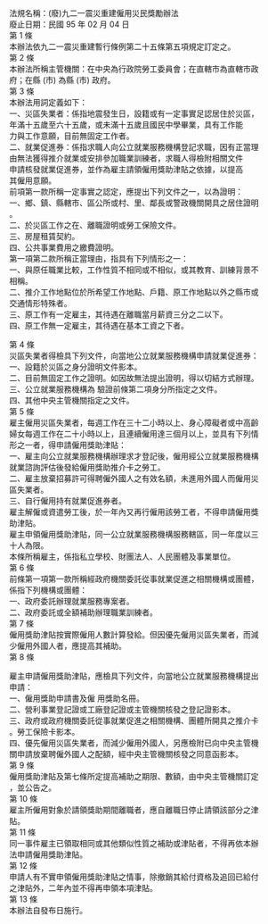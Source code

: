 法規名稱：(廢)九二一震災重建僱用災民獎勵辦法  
廢止日期：民國 95 年 02 月 04 日  
第 1 條  
本辦法依九二一震災重建暫行條例第二十五條第五項規定訂定之。  
第 2 條  
本辦法所稱主管機關：在中央為行政院勞工委員會；在直轄市為直轄市政  
府；在縣 (市) 為縣 (市) 政府。  
第 3 條  
本辦法用詞定義如下：  
一、災區失業者：係指地震發生日，設籍或有一定事實足認居住於災區，  
年滿十五歲至六十五歲，或未滿十五歲且國民中學畢業，具有工作能  
力與工作意願，目前無固定工作者。  
二、就業促進券：係指求職人向公立就業服務機構登記求職，因有正當理  
由無法獲得推介就業或安排參加職業訓練者，求職人得檢附相關文件  
申請核發就業促進券，並作為雇主請領僱用獎助津貼之依據，以提高  
其僱用意願。  
前項第一款所稱一定事實之認定，應提出下列文件之一，以為證明：  
一、鄉、鎮、縣轄市、區公所或村、里、鄰長或警政機關開具之居住證明  
。  
二、於災區工作之在、離職證明或勞工保險文件。  
三、房屋租賃契約。  
四、公共事業費用之繳費證明。  
第一項第二款所稱正當理由，指具有下列情形之一：  
一、與原任職業比較，工作性質不相同或不相似，或其教育、訓練背景不  
相稱。  
二、推介工作地點位於所希望工作地點、戶籍、原工作地點以外之縣市或  
交通情形特殊者。  
三、原工作有一定雇主，其待遇在離職當月薪資三分之二以下。  
四、原工作無一定雇主，其待遇在基本工資之下者。  


第 4 條  
災區失業者得檢具下列文件，向當地公立就業服務機構申請就業促進券：  
一、設籍於災區之身分證明文件影本。  
二、目前無固定工作之證明。如因故無法提出證明，得以切結方式辦理。  
三、公立就業服務機構為 驗證前條第二項身分所指定之文件。  
四、其他中央主管機關指定之文件。  
第 5 條  
雇主僱用災區失業者，每週工作在三十二小時以上、身心障礙者或中高齡  
婦女每週工作在二十小時以上，且連續僱用達三個月以上，並具有下列情  
形之一者，得申請僱用獎助津貼：  
一、雇主向公立就業服務機構辦理求才登記後，僱用經公立就業服務機構  
就業諮詢評估後發給僱用獎助推介卡之勞工。  
二、雇主放棄招募許可得聘僱外國人之有效名額，未進用外國人而僱用災  
區失業者。  
三、自行僱用持有就業促進券者。  
雇主解僱或資遣勞工後，於一年內又再行僱用該勞工者，不得申請僱用獎  
助津貼。  
雇主申領僱用獎助津貼，同一公立就業服務機構服務轄區，同一年度以三  
十人為限。  
本條所稱雇主，係指私立學校、財團法人、人民團體及事業單位。  
第 6 條  
前條第一項第一款所稱經政府機關委託從事就業促進之相關機構或團體，  
係指下列機構或團體：  
一、政府委託辦理就業服務專案者。  
二、政府委託或全額補助辦理職業訓練者。  
第 7 條  
僱用獎助津貼按實際僱用人數計算發給。但因優先僱用災區失業者，而減  
少僱用外國人者，應提高其補助。  
第 8 條  


雇主申請僱用獎助津貼，應檢具下列文件，向當地公立就業服務機構提出  
申請：  
一、僱用獎助申請書及僱 用獎助名冊。  
二、營利事業登記證或工廠登記證或主管機關核發之登記證影本。  
三、政府或政府機關委託從事就業促進之相關機構、團體所開具之推介卡  
。勞工保險卡影本。  
四、優先僱用災區失業者，而減少僱用外國人，另應檢附已向中央主管機  
關申請放棄聘僱外國人之配額，經中央主管機關核發之同意函影本。  
第 9 條  
僱用獎助津貼及第七條所定提高補助之期限、數額，由中央主管機關訂定  
，並公告之。  
第 10 條  
雇主所僱用對象於請領獎助期間離職者，應自離職日停止請領該部分之津  
貼。  
第 11 條  
同一事件雇主已領取相同或其他類似性質之補助或津貼者，不得再依本辦  
法申請僱用獎助津貼。  
第 12 條  
申請人有不實申領僱用獎助津貼之情事，除撤銷其給付資格及追回已給付  
之津貼外，二年內並不得再申領本項津貼。  
第 13 條  
本辦法自發布日施行。  


